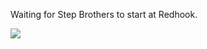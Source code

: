 Waiting for Step Brothers to start at Redhook.

![](http://www.tumblr.com/photo/1280/jsorge/847588274/1/tumblr_l5zndd2iZs1qzpdrh)
